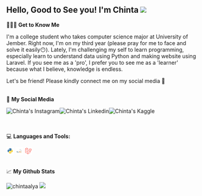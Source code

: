 ## Hello, Good to See you! I'm Chinta <img src="https://media.giphy.com/media/hvRJCLFzcasrR4ia7z/giphy.gif" width="25px">

👩🏻‍💻 **Get to Know Me**
<p>I'm a college student who takes computer science major at University of Jember. Right now, I'm on my third year (please pray for me to face and solve it easily😶). Lately, I'm challenging my self to learn programming, especially learn to understand data using Python and making website using Laravel. If you see me as a 'pro', I prefer you to see me as a 'learner' because what I believe, knowledge is endless.</p>

Let's be friend! Please kindly connect me on my social media 🙈<br><br>

📸 **My Social Media**

<a href="https://www.instagram.com/chintaalya_">
  <img align="left" alt="Chinta's Instagram" src="https://img.shields.io/badge/Instagram-E4405F?style=for-the-badge&logo=instagram&logoColor=white" />
</a>
<a href="https://www.linkedin.com/in/chintaalya/">
  <img align="left" alt="Chinta's Linkedin" src="https://img.shields.io/badge/LinkedIn-0077B5?style=for-the-badge&logo=linkedin&logoColor=white" />
</a>
<a href="https://www.kaggle.com/chintaalya">
  <img align="left" alt="Chinta's Kaggle" src="https://img.shields.io/badge/Kaggle-20BEFF?style=for-the-badge&logo=Kaggle&logoColor=white" />
</a><br><br><br>

💻 **Languages and Tools:**  

<code><img height="20" src="https://raw.githubusercontent.com/github/explore/80688e429a7d4ef2fca1e82350fe8e3517d3494d/topics/python/python.png"></code>
<code><img height="20" src="https://raw.githubusercontent.com/github/explore/80688e429a7d4ef2fca1e82350fe8e3517d3494d/topics/mysql/mysql.png"></code>
<code><img height="20" src="https://raw.githubusercontent.com/github/explore/80688e429a7d4ef2fca1e82350fe8e3517d3494d/topics/laravel/laravel.png"></code><br><br>

📈 **My Github Stats**
<p>
<img height="180em" src="https://github-readme-stats.vercel.app/api?username=chintaalya&show_icons=true&theme=vue&hide_border=true&&count_private=true&include_all_commits=true" alt="chintaalya" />
<img height="180em" src="https://github-readme-stats.vercel.app/api/top-langs/?username=chintaalya&show_icons=true&theme=vue&hide_border=true&layout=compact&langs_count=8"/>
</p>
